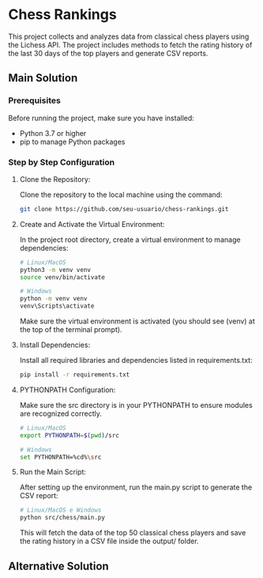 # Chess Rankings

This project collects and analyzes data from classical chess players using the Lichess API. The project includes methods to fetch the rating history of the last 30 days of the top players and generate CSV reports.

## Main Solution
### Prerequisites

Before running the project, make sure you have installed:

- Python 3.7 or higher
- pip to manage Python packages

### Step by Step Configuration

1. Clone the Repository:

    Clone the repository to the local machine using the command:

    ```bash
    git clone https://github.com/seu-usuario/chess-rankings.git
    ```

2. Create and Activate the Virtual Environment:

    In the project root directory, create a virtual environment to manage dependencies:

    ```bash
    # Linux/MacOS
    python3 -m venv venv
    source venv/bin/activate

    # Windows
    python -m venv venv
    venv\Scripts\activate
    ```

    Make sure the virtual environment is activated (you should see (venv) at the top of the terminal prompt).

3. Install Dependencies:

    Install all required libraries and dependencies listed in requirements.txt:

    ```bash
    pip install -r requirements.txt
    ```
4. PYTHONPATH Configuration:

    Make sure the src directory is in your PYTHONPATH to ensure modules are recognized correctly.

    ```bash
    # Linux/MacOS
    export PYTHONPATH=$(pwd)/src

    # Windows
    set PYTHONPATH=%cd%\src
    ```

5. Run the Main Script:

    After setting up the environment, run the main.py script to generate the CSV report:

    ```bash
    # Linux/MacOS e Windows
    python src/chess/main.py
    ```

    This will fetch the data of the top 50 classical chess players and save the rating history in a CSV file inside the output/ folder.


## Alternative Solution